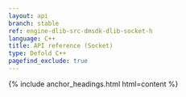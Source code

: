 ```yaml
---
layout: api
branch: stable
ref: engine-dlib-src-dmsdk-dlib-socket-h
language: C++
title: API reference (Socket)
type: Defold C++
pagefind_exclude: true
---
```

{% include anchor_headings.html html=content %}